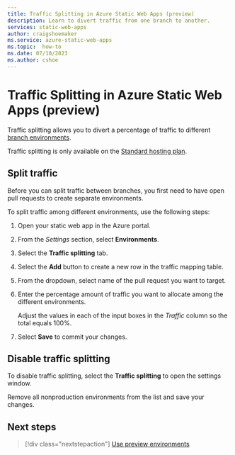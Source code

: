 ```yaml
---
title: Traffic Splitting in Azure Static Web Apps (preview)
description: Learn to divert traffic from one branch to another.
services: static-web-apps
author: craigshoemaker
ms.service: azure-static-web-apps
ms.topic:  how-to
ms.date: 07/10/2023
ms.author: cshoe
---
```


# Traffic Splitting in Azure Static Web Apps (preview)

Traffic splitting allows you to divert a percentage of traffic to different [branch environments](./branch-environments.md).

Traffic splitting is only available on the [Standard hosting plan](plans.md).

## Split traffic

Before you can split traffic between branches, you first need to have open pull requests to create separate environments.

To split traffic among different environments, use the following steps:

1. Open your static web app in the Azure portal.

1. From the *Settings* section, select **Environments**.

1. Select the **Traffic splitting** tab.

1. Select the **Add** button to create a new row in the traffic mapping table.

1. From the dropdown, select name of the pull request you want to target.

1. Enter the percentage amount of traffic you want to allocate among the different environments.

    Adjust the values in each of the input boxes in the *Traffic* column so the total equals 100%.

1. Select **Save** to commit your changes.

## Disable traffic splitting

To disable traffic splitting, select the **Traffic splitting** to open the settings window.

Remove all nonproduction environments from the list and save your changes.

## Next steps

> [!div class="nextstepaction"]
> [Use preview environments](preview-environments.md)
